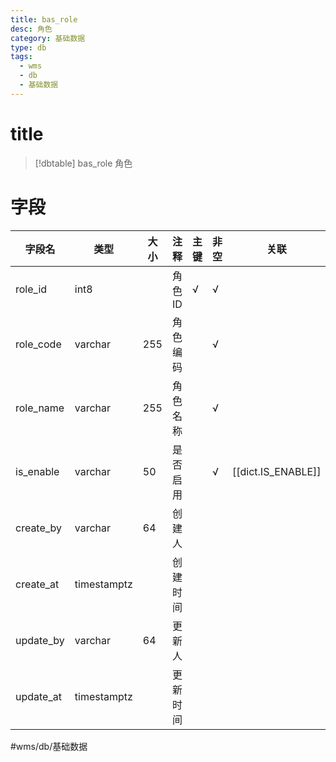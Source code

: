 ```yaml
---
title: bas_role
desc: 角色
category: 基础数据
type: db
tags:
  - wms
  - db
  - 基础数据
---
```


# title
>[!dbtable] bas_role
> 角色

# 字段
| 字段名 | 类型 | 大小 | 注释 | 主键 | 非空 | 关联 |
| --- | --- | --- | --- | --- | --- | --- |
| role_id | int8 |  | 角色ID | √ | √ |  |
| role_code | varchar | 255 | 角色编码 |  | √ |  |
| role_name | varchar | 255 | 角色名称 |  | √ |  |
| is_enable | varchar | 50 | 是否启用 |  | √ | [[dict.IS_ENABLE]] |
| create_by | varchar | 64 | 创建人 |  |  |  |
| create_at | timestamptz |  | 创建时间 |  |  |  |
| update_by | varchar | 64 | 更新人 |  |  |  |
| update_at | timestamptz |  | 更新时间 |  |  |  |
#wms/db/基础数据

